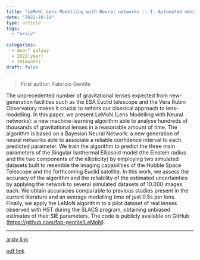 ```yaml
---
title: "LeMoN: Lens Modelling with Neural networks -- I. Automated modelling of strong gravitational lenses with Bayesian Neural Networks"
date: "2022-10-19"
type: article
tags:
  - "arxiv"
  
categories:
  - dwarf galaxy
  - 2022(year)
  - 10(month)
draft: false
---
```

> First author: Fabrizio Gentile

 The unprecedented number of gravitational lenses expected from new-generation
facilities such as the ESA Euclid telescope and the Vera Rubin Observatory
makes it crucial to rethink our classical approach to lens-modelling. In this
paper, we present LeMoN (Lens Modelling with Neural networks): a new
machine-learning algorithm able to analyse hundreds of thousands of
gravitational lenses in a reasonable amount of time. The algorithm is based on
a Bayesian Neural Network: a new generation of neural networks able to
associate a reliable confidence interval to each predicted parameter. We train
the algorithm to predict the three main parameters of the Singular Isothermal
Ellipsoid model (the Einstein radius and the two components of the ellipticity)
by employing two simulated datasets built to resemble the imaging capabilities
of the Hubble Space Telescope and the forthcoming Euclid satellite. In this
work, we assess the accuracy of the algorithm and the reliability of the
estimated uncertainties by applying the network to several simulated datasets
of 10.000 images each. We obtain accuracies comparable to previous studies
present in the current literature and an average modelling time of just 0.5s
per lens. Finally, we apply the LeMoN algorithm to a pilot dataset of real
lenses observed with HST during the SLACS program, obtaining unbiased estimates
of their SIE parameters. The code is publicly available on GitHub
(https://github.com/fab-gentile/LeMoN).

---
[arxiv link](http://arxiv.org/abs/2210.10793v1)

[pdf link](http://arxiv.org/pdf/2210.10793v1)